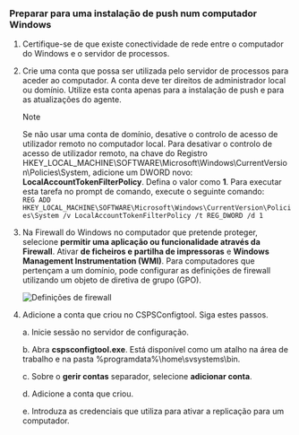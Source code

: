 ### <a name="prepare-for-a-push-installation-on-a-windows-computer"></a>Preparar para uma instalação de push num computador Windows

1. Certifique-se de que existe conectividade de rede entre o computador do Windows e o servidor de processos.
1. Crie uma conta que possa ser utilizada pelo servidor de processos para aceder ao computador. A conta deve ter direitos de administrador local ou domínio. Utilize esta conta apenas para a instalação de push e para as atualizações do agente.

   > [!NOTE]
   > Se não usar uma conta de domínio, desative o controlo de acesso de utilizador remoto no computador local. Para desativar o controlo de acesso de utilizador remoto, na chave do Registro HKEY_LOCAL_MACHINE\SOFTWARE\Microsoft\Windows\CurrentVersion\Policies\System, adicione um DWORD novo: **LocalAccountTokenFilterPolicy**. Defina o valor como **1**. Para executar esta tarefa no prompt de comando, execute o seguinte comando:  
   `REG ADD HKEY_LOCAL_MACHINE\SOFTWARE\Microsoft\Windows\CurrentVersion\Policies\System /v LocalAccountTokenFilterPolicy /t REG_DWORD /d 1`
   >
   >
1. Na Firewall do Windows no computador que pretende proteger, selecione **permitir uma aplicação ou funcionalidade através da Firewall**. Ativar **de ficheiros e partilha de impressoras** e **Windows Management Instrumentation (WMI)**. Para computadores que pertençam a um domínio, pode configurar as definições de firewall utilizando um objeto de diretiva de grupo (GPO).

   ![Definições de firewall](./media/site-recovery-prepare-push-install-mob-svc-win/mobility1.png)

1. Adicione a conta que criou no CSPSConfigtool. Siga estes passos.

    a. Inicie sessão no servidor de configuração.

    b. Abra **cspsconfigtool.exe**. Está disponível como um atalho na área de trabalho e na pasta %programdata%\home\svsystems\bin.

    c. Sobre o **gerir contas** separador, selecione **adicionar conta**.

    d. Adicione a conta que criou.

    e. Introduza as credenciais que utiliza para ativar a replicação para um computador.
